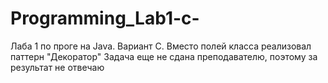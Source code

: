 # Programming_Lab1-c-
Лаба 1 по проге на Java. Вариант С. Вместо полей класса реализовал паттерн "Декоратор" 
Задача еще не сдана преподавателю, поэтому за результат не отвечаю
